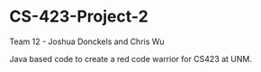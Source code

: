 # CS-423-Project-2

Team 12 - Joshua Donckels and Chris Wu

Java based code to create a red code warrior for CS423 at UNM.
